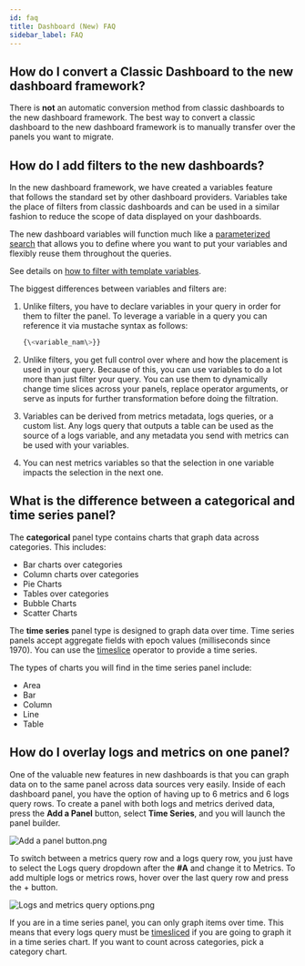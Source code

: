 ```yaml
---
id: faq
title: Dashboard (New) FAQ
sidebar_label: FAQ
---
```


## How do I convert a Classic Dashboard to the new dashboard framework?

There is **not** an automatic conversion method from classic dashboards to the new dashboard framework. The best way to convert a classic dashboard to the new dashboard framework is to manually transfer over the panels you want to migrate.

## How do I add filters to the new dashboards?

In the new dashboard framework, we have created a variables feature that follows the standard set by other dashboard providers. Variables take the place of filters from classic dashboards and can be used in a similar fashion to reduce the scope of data displayed on your dashboards. 

The new dashboard variables will function much like a [parameterized search](../search/get-started-with-search/build-search/search-templates.md) that allows you to define where you want to put your variables and flexibly reuse them throughout the queries.

See details on [how to filter with template variables](filter-with-template-variables.md).

The biggest differences between variables and filters are:

1. Unlike filters, you have to declare variables in your query in order for them to filter the panel. To leverage a variable in a query you can reference it via mustache syntax as follows:

    ```sql
    {\<variable_nam\>}}
    ```

1. Unlike filters, you get full control over where and how the placement is used in your query. Because of this, you can use variables to do a lot more than just filter your query. You can use them to dynamically change time slices across your panels, replace operator arguments, or serve as inputs for further transformation before doing the filtration.

1. Variables can be derived from metrics metadata, logs queries, or a custom list. Any logs query that outputs a table can be used as the source of a logs variable, and any metadata you send with metrics can be used with your variables.

1. You can nest metrics variables so that the selection in one variable impacts the selection in the next one.

## What is the difference between a categorical and time series panel?

The **categorical** panel type contains charts that graph data across
categories. This includes:

* Bar charts over categories
* Column charts over categories
* Pie Charts
* Tables over categories
* Bubble Charts
* Scatter Charts

The **time series** panel type is designed to graph data over time. Time series panels accept aggregate fields with epoch values (milliseconds since 1970). You can use the [timeslice](../search/search-query-language/search-operators/timeslice-joinresults.md) operator to provide a time series.

The types of charts you will find in the time series panel include:

* Area
* Bar
* Column
* Line
* Table

## How do I overlay logs and metrics on one panel?

One of the valuable new features in new dashboards is that you can graph data on to the same panel across data sources very easily. Inside of each dashboard panel, you have the option of having up to 6 metrics and 6 logs query rows. To create a panel with both logs and metrics derived data, press the **Add a Panel** button, select **Time Series**, and you will launch the panel builder.

![Add a panel button.png](/img/dashboards-new/dashboard-new-faqs/Add-a-panel-button.png)

To switch between a metrics query row and a logs query row, you just have to select the Logs query dropdown after the **#A** and change it to Metrics. To add multiple logs or metrics rows, hover over the last query row and press the + button.

![Logs and metrics query options.png](/img/dashboards-new/dashboard-new-faqs/Logs-and-metrics-query-options.png)

If you are in a time series panel, you can only graph items over time. This means that every logs query must be [timesliced](../search/search-query-language/search-operators/timeslice-joinresults.md) if you are going to graph it in a time series chart. If you want to count across categories, pick a category chart.

